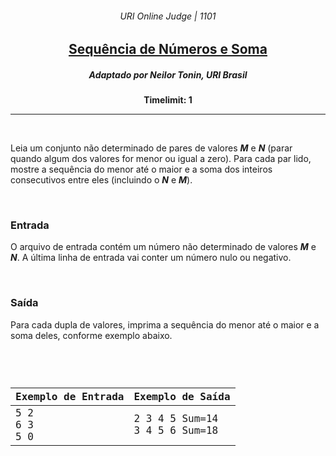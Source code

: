 <h6 align="center">URI Online Judge | 1101</h6>
<h2 align="center">
  <a href="https://www.urionlinejudge.com.br/judge/pt/problems/view/1101">
    Sequência de Números e Soma
  </a>
</h2>
<h5 align="center">Adaptado por Neilor Tonin, URI  Brasil</h5>
<p align="center"><b>Timelimit: 1</b></p>
<hr>
<br>
<p>
  Leia um conjunto não determinado de pares de valores <b><i>M</i></b> e <b><i>N</i></b> (parar quando algum dos valores for menor ou igual a zero). Para cada par lido, mostre a sequência do menor até o maior e a soma dos inteiros consecutivos entre eles (incluindo o <b><i>N</i></b> e <b><i>M</i></b>).
</p>
<br>
<h3>Entrada</h3>
<p>
  O arquivo de entrada contém um número não determinado de valores <b><i>M</i></b> e <b><i>N</i></b>. A última linha de entrada vai conter um número nulo ou negativo.
</p>
<br>
<h3>Saída</h3>
<p>
  Para cada dupla de valores, imprima a sequência do menor até o maior e a soma deles, conforme exemplo abaixo.
</p>
<br>
<code>
  <table width="100%">
    <thead>
      <th>Exemplo de Entrada</th>
      <th>Exemplo de Saída</th>
    </thead>
    <tbody>
      <tr>
        <td>
          5 2<br>
          6 3<br>
          5 0
        </td>
        <td>
          2 3 4 5 Sum=14<br>
          3 4 5 6 Sum=18
        </td>
      </tr>
    </tbody>
  </table>
</code>